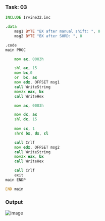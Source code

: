 ### Task: 03
```asm
INCLUDE Irvine32.inc

.data
    msg1 BYTE "BX after manual shift: ", 0
    msg2 BYTE "BX after SHRD: ", 0

.code
main PROC

    mov ax, 0003h      

    shl ax, 15         
    mov bx,0
    or  bx, ax        
    mov edx, OFFSET msg1
    call WriteString
    movzx eax, bx
    call WriteHex

    mov ax, 0003h  

    mov dx, ax          
    shl dx, 15         
       
    mov cx, 1
    shrd bx, dx, cl    

    call Crlf
    mov edx, OFFSET msg2
    call WriteString
    movzx eax, bx
    call WriteHex

    call Crlf
    exit
main ENDP

END main

```
### Output
![image](https://github.com/user-attachments/assets/7469be80-642e-45ce-bb35-82bba1c78d08)
